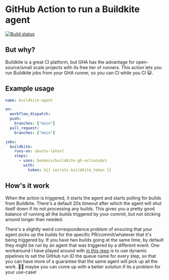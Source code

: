 # GitHub Action to run a Buildkite agent
[![Build status](https://badge.buildkite.com/8abe1b56256f8d8dacde7255e3f37a4b81c160a082cc44a6b3.svg)](https://buildkite.com/superorbital/buildkite-gh-actions)

## But why?
Buildkite is a great CI platform, but GHA has the advantage for open-source/small scale projects with its free tier of runners. This action lets you run Buildkite jobs from your GHA runner, so you can CI while you CI 😺.

## Example usage

```yaml
name: buildkite-agent

on:
  workflow_dispatch:
  push:
    branches: ["main"]
  pull_request:
    branches: ["main"]

jobs:
  buildkite:
    runs-on: ubuntu-latest
    steps:
      - uses: benmoss/buildkite-gh-actions@v1
        with:
          token: ${{ secrets.buildkite_token }}
```

## How's it work
When the action is triggered, it starts the agent and starts polling for builds from Buildkite. There's a default 20s timeout after which the agent will shut itself down if its not processing any builds. This gives you a pretty good balance of running all the builds triggered by your commit, but not sticking around longer than needed.

There's a slightly weird correspondence problem of ensuring that your agent picks up the builds for the specific PR/commit/whatever that it's being triggered by. If you have two builds going at the same time, by default they might be run by an agent that was triggered by a different event. One workaround I have played around with [in this repo]([url](https://github.com/benmoss/buildkite-gh-actions/blob/55034d4542236c11e1deeba057b07e906ae9dec1/.buildkite/pipeline.sh#L4)) is to use dynamic pipelines to set the GitHub run ID the queue name for every step, so that you can have more of a guarantee that the same agent will pick up all the work. 🤷‍♂️ maybe you can come up with a better solution if its a problem for your use-case!
